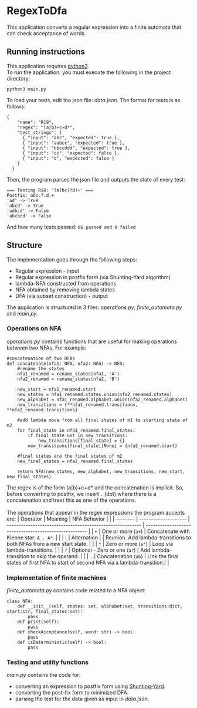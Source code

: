 # RegexToDfa
This application converts a regular expression into a finite automata that can check acceptance of words.

## Running instructions
This application requires [python3](https://www.python.org/downloads).<br>
To run the application, you must execute the following in the project directory: <br>
```
python3 main.py 
```
To load your tests, edit the json file: *data.json*. The format for tests is as follows:
```
{
    "name": "R19",
    "regex": "(a|b)+c+d*",
    "test_strings": [
      { "input": "abc", "expected": true },
      { "input": "aabcc", "expected": true },
      { "input": "bbccddd", "expected": true },
      { "input": "cc", "expected": false },
      { "input": "d", "expected": false }
    ]
  }
```
Then, the program parses the json file and outputs the state of every test:
```
=== Testing R18: '(a(bc)?d)+' ===
Postfix: abc.?.d.+
'ad' -> True
'abcd' -> True
'adbcd' -> False
'abcbcd' -> False
```
And how many tests passed: `86 passed and 0 failed`

## Structure
The implementation goes through the following steps:
* Regular expression - input
* Regular expression in postfix form (via Shunting-Yard algorithm) 
* lambda-NFA constructed from operations 
* NFA obtained by removing lambda states
* DFA (via subset construction) - output

The application is structured in 3 files: *operations.py*, *finite_automata.py* and *main.py*.
### Operations on NFA
*operations.py* contains functions that are useful for making operations between two NFAs. For example:
```
#concatenation of two DFAs
def concatenate(nfa1: NFA, nfa2: NFA) -> NFA:
    #rename the states
    nfa1_renamed = rename_states(nfa1, 'A')
    nfa2_renamed = rename_states(nfa2, 'B')

    new_start = nfa1_renamed.start
    new_states = nfa1_renamed.states.union(nfa2_renamed.states)
    new_alphabet = nfa1_renamed.alphabet.union(nfa2_renamed.alphabet)
    new_transitions = {**nfa1_renamed.transitions, **nfa2_renamed.transitions}

    #add lambda move from all final states of m1 to starting state of m2
    for final_state in nfa1_renamed.final_states:
        if final_state not in new_transitions:
            new_transitions[final_state] = {}
        new_transitions[final_state][None] = {nfa2_renamed.start}
    
    #final states are the final states of m2
    new_final_states = nfa2_renamed.final_states

    return NFA(new_states, new_alphabet, new_transitions, new_start, new_final_states)
```
The regex is of the form (a|b)+c+d* and the concatenation is implicit. So, before converting to postfix, we insert `.` (dot) where there is a concatenation and treat this as one of the operations. <br><br>
The operations that appear in the regex expressions the program accepts are:
| Operator | Meaning              | NFA Behavior                                              |                                                       |
| -------- | -------------------- | --------------------------------------------------------- | ----------------------------------------------------- |
| `+`      | One or more (`a+`)   | Concatenate with Kleene star: `A . A*`.                   |                                                       |
| &#124;   | Alternation &#124;   | Reunion. Add lambda-transitions to both NFAs from a new start state. |                                                       |
| `*`      | Zero or more (`a*`)  | Loop via lambda-transitions.                               |                                                       |
| `?`      | Optional - Zero or one (`a?`)      | Add lambda-transition to skip the operand.   |                                                       |
| `.`      | Concatenation (`ab`) | Link the final states of first NFA to start of second NFA via a lambda-transition.|                                 |



### Implementation of finite machines
*finite_automata.py* contains code related to a NFA object:
```
class NFA:
    def __init__(self, states: set, alphabet:set, transitions:dict, start:str, final_states:set):
        pass
    def print(self):
        pass
    def checkAcceptance(self, word: str) -> bool:
        pass
    def isDeterministic(self) -> bool:
        pass
```
### Testing and utility functions
*main.py* contains the code for: 
* converting an expression to postfix form using [Shunting-Yard](https://en.wikipedia.org/wiki/Shunting_yard_algorithm).
* converting the post-fix form to minimized DFA.
* parsing the test for the data given as input in *data.json*.
